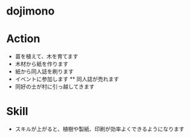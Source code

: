 dojimono
========

# Action

* 苗を植えて、木を育てます
* 木材から紙を作ります
* 紙から同人誌を刷ります
* イベントに参加します
** 同人誌が売れます
* 同好の士が村に引っ越してきます

# Skill

* スキルが上がると、植樹や製紙、印刷が効率よくできるようになります
